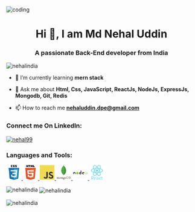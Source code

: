 <img align="center" alt="coding" width="1300" height="300" src="https://repository-images.githubusercontent.com/468905916/90ca25d9-022e-4a73-97df-fcf49082363a">

<h1 align="center">Hi 👋, I am Md Nehal Uddin</h1>
<h3 align="center">A passionate Back-End developer from India</h3>
<!-- <img align="right" alt="coding" width="400" src="https://repository-images.githubusercontent.com/468905916/90ca25d9-022e-4a73-97df-fcf49082363a">
 -->
<p align="left"> <img src="https://komarev.com/ghpvc/?username=nehalindia&label=Profile%20views&color=0e75b6&style=flat" alt="nehalindia" /> </p>

- 🌱 I’m currently learning **mern stack**

- 💬 Ask me about **Html, Css, JavaScript, ReactJs, NodeJs, ExpressJs, Mongodb, Git, Redis**

- 📫 How to reach me **nehaluddin.dpe@gmail.com**

<h3 align="left">Connect me On LinkedIn:</h3>
<p align="left">
<a href="https://linkedin.com/in/nehal99" target="blank"><img align="center" src="https://raw.githubusercontent.com/rahuldkjain/github-profile-readme-generator/master/src/images/icons/Social/linked-in-alt.svg" alt="nehal99" height="30" width="40" /></a>
</p>

<h3 align="left">Languages and Tools:</h3>
<p align="left"> <a href="https://www.w3schools.com/css/" target="_blank" rel="noreferrer"> <img src="https://raw.githubusercontent.com/devicons/devicon/master/icons/css3/css3-original-wordmark.svg" alt="css3" width="40" height="40"/> </a> <a href="https://www.w3.org/html/" target="_blank" rel="noreferrer"> <img src="https://raw.githubusercontent.com/devicons/devicon/master/icons/html5/html5-original-wordmark.svg" alt="html5" width="40" height="40"/> </a> <a href="https://developer.mozilla.org/en-US/docs/Web/JavaScript" target="_blank" rel="noreferrer"> <img src="https://raw.githubusercontent.com/devicons/devicon/master/icons/javascript/javascript-original.svg" alt="javascript" width="40" height="40"/> </a> <a href="https://www.mongodb.com/" target="_blank" rel="noreferrer"> <img src="https://raw.githubusercontent.com/devicons/devicon/master/icons/mongodb/mongodb-original-wordmark.svg" alt="mongodb" width="40" height="40"/> </a> <a href="https://nodejs.org" target="_blank" rel="noreferrer"> <img src="https://raw.githubusercontent.com/devicons/devicon/master/icons/nodejs/nodejs-original-wordmark.svg" alt="nodejs" width="40" height="40"/> </a> <a href="https://reactjs.org/" target="_blank" rel="noreferrer"> <img src="https://raw.githubusercontent.com/devicons/devicon/master/icons/react/react-original-wordmark.svg" alt="react" width="40" height="40"/> </a>  </p>

<p><img align="left" src="https://github-readme-stats.vercel.app/api/top-langs?username=nehalindia&show_icons=true&locale=en&layout=compact" alt="nehalindia" /></p>

<p>&nbsp;<img align="center" src="https://github-readme-stats.vercel.app/api?username=nehalindia&show_icons=true&locale=en" alt="nehalindia" /></p>

<p><img align="center" src="https://github-readme-streak-stats.herokuapp.com/?user=nehalindia&" alt="nehalindia" /></p>
